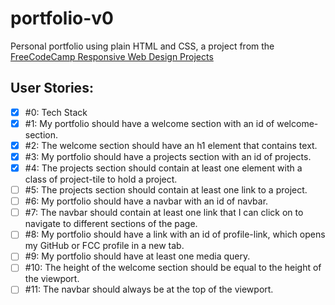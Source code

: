 # portfolio-v0

Personal portfolio using plain HTML and CSS, a project from the [FreeCodeCamp Responsive Web Design Projects](https://www.freecodecamp.org/learn/responsive-web-design/responsive-web-design-projects/build-a-personal-portfolio-webpage)

## User Stories:

- [x] #0: Tech Stack
- [x] #1: My portfolio should have a welcome section with an id of welcome-section.
- [x] #2: The welcome section should have an h1 element that contains text.
- [x] #3: My portfolio should have a projects section with an id of projects.
- [x] #4: The projects section should contain at least one element with a class of project-tile to hold a project.
- [ ] #5: The projects section should contain at least one link to a project.
- [ ] #6: My portfolio should have a navbar with an id of navbar.
- [ ] #7: The navbar should contain at least one link that I can click on to navigate to different sections of the page.
- [ ] #8: My portfolio should have a link with an id of profile-link, which opens my GitHub or FCC profile in a new tab.
- [ ] #9: My portfolio should have at least one media query.
- [ ] #10: The height of the welcome section should be equal to the height of the viewport.
- [ ] #11: The navbar should always be at the top of the viewport.
